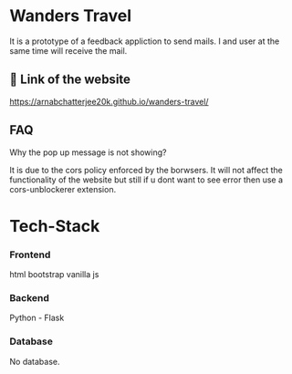 
# Wanders Travel

It is a prototype of a feedback appliction to send mails. I and user at the same time will receive the mail.





## 🔗 Link of the website
https://arnabchatterjee20k.github.io/wanders-travel/ 
## FAQ

Why the pop up message is not showing?

It is due to the cors policy enforced by the borwsers. It will not affect the functionality of the website but still if u dont want to see error then use a cors-unblockerer extension. 


# Tech-Stack
### Frontend
html
bootstrap
vanilla js
### Backend
Python - Flask

### Database
No database.
